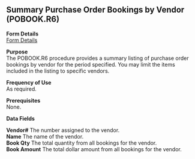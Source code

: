 ##  Summary Purchase Order Bookings by Vendor (POBOOK.R6)

<PageHeader />

**Form Details**  
[ Form Details ](POBOOK-R6-1/README.md)   

**Purpose**  
The POBOOK.R6 procedure provides a summary listing of purchase order bookings
by vendor for the period specified. You may limit the items included in the
listing to specific vendors.

**Frequency of Use**  
As required.

**Prerequisites**  
None.

**Data Fields**

**Vendor#** The number assigned to the vendor.  
**Name** The name of the vendor.  
**Book Qty** The total quantity from all bookings for the vendor.  
**Book Amount** The total dollar amount from all bookings for the vendor.  
  
<badge text= "Version 8.10.57" vertical="middle" />

<PageFooter />